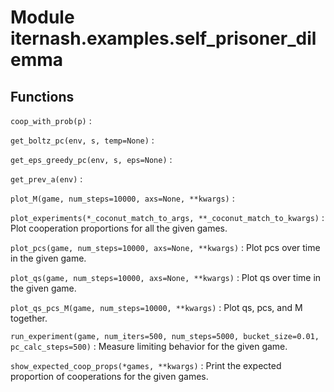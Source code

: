 Module iternash.examples.self_prisoner_dilemma
==============================================

Functions
---------

    
`coop_with_prob(p)`
:   

    
`get_boltz_pc(env, s, temp=None)`
:   

    
`get_eps_greedy_pc(env, s, eps=None)`
:   

    
`get_prev_a(env)`
:   

    
`plot_M(game, num_steps=10000, axs=None, **kwargs)`
:   

    
`plot_experiments(*_coconut_match_to_args, **_coconut_match_to_kwargs)`
:   Plot cooperation proportions for all the given games.

    
`plot_pcs(game, num_steps=10000, axs=None, **kwargs)`
:   Plot pcs over time in the given game.

    
`plot_qs(game, num_steps=10000, axs=None, **kwargs)`
:   Plot qs over time in the given game.

    
`plot_qs_pcs_M(game, num_steps=10000, **kwargs)`
:   Plot qs, pcs, and M together.

    
`run_experiment(game, num_iters=500, num_steps=5000, bucket_size=0.01, pc_calc_steps=500)`
:   Measure limiting behavior for the given game.

    
`show_expected_coop_props(*games, **kwargs)`
:   Print the expected proportion of cooperations for the given games.
